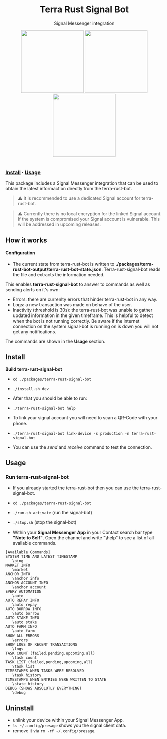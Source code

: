 <div align="center">

      
  <h1>Terra Rust Signal Bot</h1> 
  <p>Signal Messenger integration</p> 
   
  <img src="gallery/signal_bot_auto_stake.png" width="200">
  <img src="gallery/signal_bot_help.png" width="200">
  <img src="gallery/signal_messenger.png" width="200">
  </div>
<br/>

 


### [Install](#install) · [Usage](#usage)  
 
This package includes a Signal Messenger integration that can be used to obtain the latest informaction directly from the terra-rust-bot. 

> :warning: It is recommended to use a dedicated Signal account for terra-rust-bot.

> :warning: Currently there is no local encryption for the linked Signal account. If the system is compromised your Signal account is vulnerable. This will be addressed in upcoming releases. 


## How it works
 
#### Configuration
* The current state from terra-rust-bot is written to **./packages/terra-rust-bot-output/terra-rust-bot-state.json**. Terra-rust-signal-bot reads the file and extracts the information needed.	 

This enables **terra-rust-signal-bot** to answer to commands as well as sending alerts on it's own:  
* Errors: there are currenlty errors that hinder terra-rust-bot in any way.
* Logs: a new transaction was made on behave of the user.
* Inactivity (threshold is 30s): the terra-rust-bot was unable to gather updated information in the given timeframe. This is helpful to detect when the bot is not running correctly. Be aware if the internet connection on the system signal-bot is running on is down you will not get any notifications.
 
The commands are shown in the **Usage** section.

## Install
 

**Build terra-rust-signal-bot**

* `cd ./packages/terra-rust-signal-bot`
* `./install.sh dev`

* After that you should be able to run:  
* `./terra-rust-signal-bot help` 

* To link your signal account you will need to scan a QR-Code with your phone.   
* `./terra-rust-signal-bot link-device -s production -n terra-rust-signal-bot`
* You can use the *send* and *receive* command to test the connection.
 
 
## Usage

### Run terra-rust-signal-bot
 
* If you already started the terra-rust-bot then you can use the terra-rust-signal-bot.

* `cd ./packages/terra-rust-signal-bot`
* `./run.sh activate` (run the signal-bot)
* `./stop.sh` (stop the signal-bot)

* Within your **Signal Messenger App** in your Contact search bar type **"Note to Self"**. Open the channel and write "\help" to see a list of all available commands.


 ```
 [Available Commands]
SYSTEM TIME AND LATEST TIMESTAMP 
    \ping      
MARKET INFO    
    \market         
ANCHOR INFO    
    \anchor info    
ANCHOR ACCOUNT INFO    
    \anchor account  
EVERY AUTOMATION
    \auto        
AUTO REPAY INFO
    \auto repay  
AUTO BORROW INFO 
    \auto borrow  
AUTO STAKE INFO
    \auto stake   
AUTO FARM INFO 
    \auto farm   
SHOW ALL ERRORS
    \errors  
SHOW LOGS OF RECENT TRANSACTIONS
    \logs  
TASK COUNT (failed,pending,upcoming,all)
    \task count         
TASK LIST (failed,pending,upcoming,all)
    \task list          
TIMESTAMPS WHEN TASKS WERE RESOLVED
    \task history     
TIMESTAMPS WHEN ENTRIES WERE WRITTEN TO STATE
    \state history        
DEBUG (SHOWS ABSOLUTLY EVERYTHING)
    \debug
```

## Uninstall

* unlink your device within your Signal Messenger App.
* `ls ~/.config/presage` shows you the signal client data.
* remove it via `rm -rf ~/.config/presage`.
